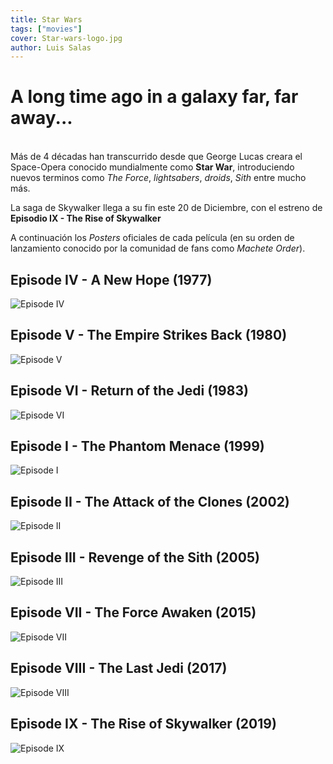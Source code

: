 ```yaml
---
title: Star Wars
tags: ["movies"]
cover: Star-wars-logo.jpg
author: Luis Salas
---
```


# A long time ago in a galaxy far, far away...

\
Más de 4 décadas han transcurrido desde que George Lucas creara el Space-Opera conocido mundialmente como **Star War**, introduciendo nuevos terminos como _The Force_, _lightsabers_, _droids_, _Sith_ entre mucho más.

La saga de Skywalker llega a su fin este 20 de Diciembre, con el estreno de **Episodio IX - The Rise of Skywalker**

A continuación los _Posters_ oficiales de cada película (en su orden de lanzamiento conocido por la comunidad de fans como _Machete Order_).

## Episode IV - A New Hope (1977)

![Episode IV](./Episode-IV.JPG)

## Episode V - The Empire Strikes Back (1980)

![Episode V](./Episode-V.JPG)

## Episode VI - Return of the Jedi (1983)

![Episode VI](./Episode-VI.JPG)

## Episode I - The Phantom Menace (1999)

![Episode I](./Episode-I.JPG)

## Episode II - The Attack of the Clones (2002)

![Episode II](./Episode-II.PNG)

## Episode III - Revenge of the Sith (2005)

![Episode III](./Episode-III.JPG)

## Episode VII - The Force Awaken (2015)

![Episode VII](./Episode-VII.JPG)

## Episode VIII - The Last Jedi (2017)

![Episode VIII](./Episode-VIII.JPG)

## Episode IX - The Rise of Skywalker (2019)

![Episode IX](./Episode-IX.JPG)
